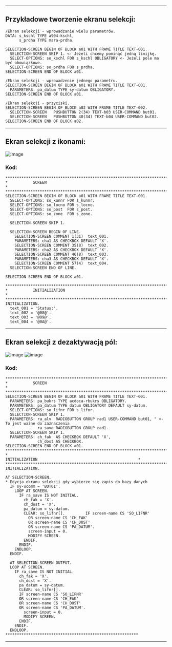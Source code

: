 ----------------------------------------------------------------------------------------------------------------
## Przykładowe tworzenie ekranu selekcji:

```
/Ekran selekcji - wprowadzanie wielu parametrów.
DATA: s_kschl TYPE a904-kschl,
      s_prdha TYPE mara-prdha.

SELECTION-SCREEN BEGIN OF BLOCK a01 WITH FRAME TITLE TEXT-001.
  SELECTION-SCREEN SKIP 1. <- Jeżeli chcemy pominąć jedną linijkę.
  SELECT-OPTIONS: so_kschl FOR s_kschl OBLIGATORY <- Jeżeli pole ma być obowiązkowe.
  SELECT-OPTIONS: so_prdha FOR s_prdha.
SELECTION-SCREEN END OF BLOCK a01.

/Ekran selekcji - wprowadzenie jednego parametru.
SELECTION-SCREEN BEGIN OF BLOCK a01 WITH FRAME TITLE TEXT-001.
  PARAMETERS: pa_datum TYPE sy-datum OBLIGATORY.
SELECTION-SCREEN END OF BLOCK a01.

/Ekran selekcji - przyciski.
SELECTION-SCREEN BEGIN OF BLOCK a02 WITH FRAME TITLE TEXT-002.
  SELECTION-SCREEN   PUSHBUTTON 2(34) TEXT-b03 USER-COMMAND but01.
  SELECTION-SCREEN   PUSHBUTTON 40(34) TEXT-b04 USER-COMMAND but02.
SELECTION-SCREEN END OF BLOCK a02.
```

----------------------------------------------------------------------------------------------------------------
## Ekran selekcji z ikonami:

![image](https://user-images.githubusercontent.com/91785152/224555418-49a41519-b601-4882-b906-2d7aaa76764c.png)

### Kod:

```
***********************************************************************
*           SCREEN                                                    *
***********************************************************************
SELECTION-SCREEN BEGIN OF BLOCK a01 WITH FRAME TITLE TEXT-001.
  SELECT-OPTIONS: so_kunnr FOR s_kunnr.
  SELECT-OPTIONS: so_locno FOR s_locno.
  SELECT-OPTIONS: so_post  FOR s_post.
  SELECT-OPTIONS: so_zone  FOR s_zone.

  SELECTION-SCREEN SKIP 1.

  SELECTION-SCREEN BEGIN OF LINE.
    SELECTION-SCREEN COMMENT 1(31)  text_001.
    PARAMETERS: cha1 AS CHECKBOX DEFAULT 'X'.
    SELECTION-SCREEN COMMENT 35(8)  text_002.
    PARAMETERS: cha2 AS CHECKBOX DEFAULT 'X'.
    SELECTION-SCREEN COMMENT 46(8)  text_003.
    PARAMETERS: cha3 AS CHECKBOX DEFAULT 'X'.
    SELECTION-SCREEN COMMENT 57(4)  text_004.
  SELECTION-SCREEN END OF LINE.

SELECTION-SCREEN END OF BLOCK a01.

***********************************************************************
*           INITIALIZATION                                                 *
***********************************************************************
INITIALIZATION.
  text_001 = 'Status:'.
  text_002 = '@08@'.
  text_003 = '@09@'.
  text_004 = '@0A@'.
```
----------------------------------------------------------------------------------------------------------------
## Ekran selekcji z dezaktywacją pól:

![image](https://user-images.githubusercontent.com/91785152/225346801-91f131b5-43de-495c-a2a0-eb19711e195d.png)
![image](https://user-images.githubusercontent.com/91785152/225346892-c9f76943-f05a-479e-b816-5583fe39e333.png)

### Kod:

```
***********************************************************************
*           SCREEN                                                    *
***********************************************************************
SELECTION-SCREEN BEGIN OF BLOCK a01 WITH FRAME TITLE TEXT-001.
  PARAMETERS: pa_bukrs TYPE acdoca-rbukrs OBLIGATORY.
  PARAMETERS: pa_datum TYPE datum OBLIGATORY DEFAULT sy-datum.
  SELECT-OPTIONS: so_lifnr FOR s_lifnr.
  SELECTION-SCREEN SKIP 1.
  PARAMETERS: ra_alv  RADIOBUTTON GROUP rad1 USER-COMMAND but01, " <- To jest ważne do zaznaczenia
              ra_save RADIOBUTTON GROUP rad1.
  SELECTION-SCREEN SKIP 1.
  PARAMETERS: ch_fak  AS CHECKBOX DEFAULT 'X',
              ch_dost AS CHECKBOX.
SELECTION-SCREEN END OF BLOCK a01.
***********************************************************************
*           INITIALIZATION                                            *
***********************************************************************
INITIALIZATION. 

AT SELECTION-SCREEN.
* Edycja ekranu selekcji gdy wybierze się zapis do bazy danych
  IF sy-ucomm = 'BUT01'.
    LOOP AT SCREEN.
      IF ra_save IS NOT INITIAL.
        ch_fak = 'X'.
        ch_dost = 'X'.
        pa_datum = sy-datum.
        CLEAR: so_lifnr[].         IF screen-name CS 'SO_LIFNR'
          OR screen-name CS 'CH_FAK'
          OR screen-name CS 'CH_DOST'
          OR screen-name CS 'PA_DATUM'.
          screen-input = 0.
          MODIFY SCREEN.
        ENDIF.
      ENDIF.
    ENDLOOP.
  ENDIF. 
  
  AT SELECTION-SCREEN OUTPUT.
  LOOP AT SCREEN.
    IF ra_save IS NOT INITIAL.
      ch_fak = 'X'.
      ch_dost = 'X'.
      pa_datum = sy-datum.
      CLEAR: so_lifnr[].
      IF screen-name CS 'SO_LIFNR'
      OR screen-name CS 'CH_FAK'
      OR screen-name CS 'CH_DOST'
      OR screen-name CS 'PA_DATUM'.
        screen-input = 0.
        MODIFY SCREEN.
      ENDIF.
    ENDIF.
  ENDLOOP.
**********************************************************
```
----------------------------------------------------------------------------------------------------------------
